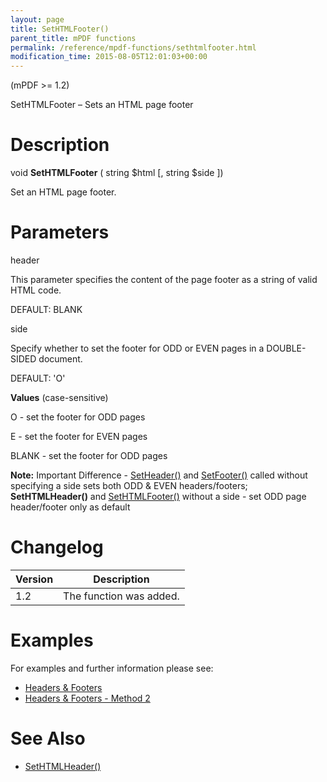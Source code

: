 ```yaml
---
layout: page
title: SetHTMLFooter()
parent_title: mPDF functions
permalink: /reference/mpdf-functions/sethtmlfooter.html
modification_time: 2015-08-05T12:01:03+00:00
---
```


<p>(mPDF &gt;= 1.2)</p>
<p>SetHTMLFooter – Sets an HTML page footer</p>

# Description

<p class="manual_block">void <b>SetHTMLFooter</b> ( string <span class="parameter">$html</span> [, string <span class="parameter">$side</span> ])</p>
<p>Set an HTML page footer.</p>

# Parameters

<p class="manual_param_dt"><span class="parameter">header</span></p>
<p class="manual_param_dd">This parameter specifies the content of the page footer as a string of valid HTML code.

<span class="smallblock">DEFAULT</span>: <span class="smallblock">BLANK</span></p>
<p class="manual_param_dt"><span class="parameter">side</span></p>
<p class="manual_param_dd">Specify whether to set the footer for <span class="smallblock">ODD</span> or <span class="smallblock">EVEN</span> pages in a <span class="smallblock">DOUBLE-SIDED</span> document.

<span class="smallblock">DEFAULT</span>: 'O'</p>
<p class="manual_param_dd"><b>Values</b> (case-sensitive)

O - set the footer for <span class="smallblock">ODD</span> pages

E - set the footer for <span class="smallblock">EVEN</span> pages

<span class="smallblock">BLANK</span> - set the footer for <span class="smallblock">ODD</span> pages</p>

<div class="alert alert-info" role="alert"><strong>Note:</strong> Important Difference - <a href="{{ "/reference/mpdf-functions/setheader.html" | prepend: site.baseurl }}">SetHeader()</a> and <a href="{{ "/reference/mpdf-functions/setfooter.html" | prepend: site.baseurl }}">SetFooter()</a> called without specifying a <span class="parameter">side</span> sets both <span class="smallblock">ODD</span> &amp; <span class="smallblock">EVEN</span> headers/footers; <b>SetHTMLHeader()</b> and <a href="{{ "/reference/mpdf-functions/sethtmlfooter.html" | prepend: site.baseurl }}">SetHTMLFooter()</a> without a <span class="parameter">side</span> - set <span class="smallblock">ODD</span> page header/footer only as default</div>

# Changelog

<table class="table"> <thead>
<tr> <th>Version</th><th>Description</th> </tr>
</thead> <tbody>
<tr>
<td>1.2</td>
<td>The function was added.</td>
</tr>
</tbody> </table>

# Examples

<p>For examples and further information please see:</p>
<ul>
<li class="manual_boxlist"><a href="{{ "/headers-footers/headers-footers.html" | prepend: site.baseurl }}">Headers &amp; Footers</a></li>
<li class="manual_boxlist"><a href="{{ "/headers-footers/method-2.html" | prepend: site.baseurl }}">Headers &amp; Footers - Method 2</a></li>
</ul>

# See Also

<ul>
<li class="manual_boxlist"><a href="{{ "/reference/mpdf-functions/sethtmlfooter.html" | prepend: site.baseurl }}">SetHTMLHeader()</a></li>
</ul>

